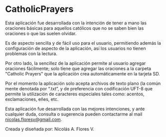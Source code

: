 CatholicPrayers
===============

Esta aplicación fue desarrollada con la intención de tener a mano las oraciones básicas para aquellos católicos que no se saben bien las oraciones o que las suelen olvidar.

Es de aspecto sencilla y de fácil uso para el usuario, permitiendo además la configuración de aspecto de la aplicación, así los usuarios no tienen problemas con la lectura.

Por otro lado, la sencillez de la aplicación permite al usuario agregar oraciones fácilmente; solo tiene que agregar las oraciones a la carpeta "Catholic Prayers" que la aplicación crea automáticamente en la tarjeta SD.

Por el momento la aplicación solo acepta archivos de texto plano (la común mente denotada por “.txt”, y de preferencia con codificación UFT-8 que permite la utilización de caracteres especiales tales como: acentos, exclamaciones, eñes, etc.


Esta aplicación fue desarrollada con las mejores intenciones, y ante cualquier duda, consulta o sugerencia pueden contactarme al mail nicolas.floresv@gmail.com.

Creada y diseñada por: Nicolás A. Flores V.
